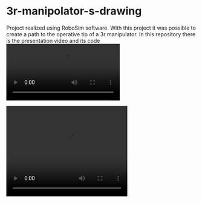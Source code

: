 # 3r-manipolator-s-drawing

Project realized using RoboSim software.
 With this project it was possible to create a path to the operative tip of a 3r manipulator.
 In this repository there is the presentation video and its code
![link](robot.mp4)

<video width="320" height="240" controls>
  <source src="robot.mp4" type="video/mp4">
</video>